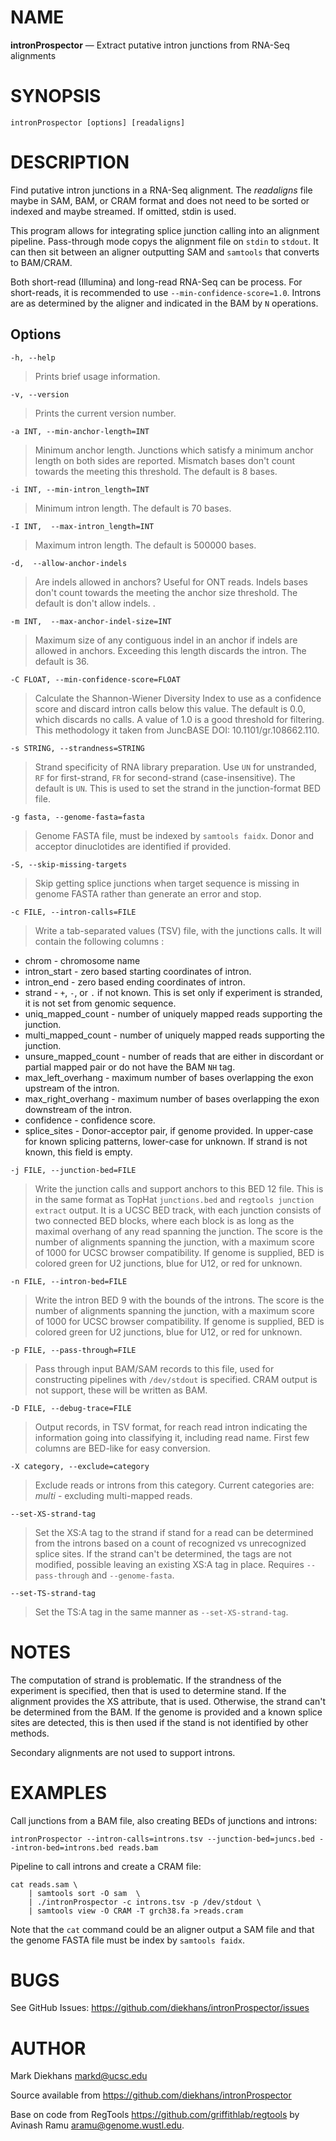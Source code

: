 NAME
====

**intronProspector** — Extract putative intron junctions from RNA-Seq alignments

SYNOPSIS
========

`intronProspector [options] [readaligns]`

DESCRIPTION
===========

Find putative intron junctions in a RNA-Seq alignment. The *readaligns* file maybe in SAM, BAM, or CRAM format and does not need to be sorted or indexed and maybe streamed. If omitted, stdin is used.

This program allows for integrating splice junction calling into an alignment pipeline.  Pass-through mode copys the alignment file on `stdin` to `stdout`.  It can then sit between an aligner outputting SAM and `samtools` that converts to BAM/CRAM.

Both short-read (Illumina) and long-read RNA-Seq can be process.  For
short-reads, it is recommended to use `--min-confidence-score=1.0`.  Introns
are as determined by the aligner and indicated in the BAM by `N` operations.

Options
-------

`-h, --help`

> Prints brief usage information.

`-v, --version`

> Prints the current version number.

`-a INT, --min-anchor-length=INT`

> Minimum anchor length. Junctions which satisfy a minimum anchor length on both sides are reported.  Mismatch bases don't count towards the meeting this threshold.  The default is 8 bases.

`-i INT, --min-intron_length=INT`

> Minimum intron length. The default is 70 bases.

`-I INT,  --max-intron_length=INT`

> Maximum intron length. The default is 500000 bases.

`-d,  --allow-anchor-indels`

> Are indels allowed in anchors?  Useful for ONT reads.  Indels bases don't count towards the meeting the anchor size threshold.  The default is don't allow indels. .

`-m INT,  --max-anchor-indel-size=INT`

> Maximum size of any contiguous indel in an anchor if indels are allowed in anchors.  Exceeding this length discards the intron.  The default is 36.

`-C FLOAT, --min-confidence-score=FLOAT`

> Calculate the Shannon-Wiener Diversity Index to use as a confidence score and discard intron calls below this value.  The default is 0.0, which discards no calls. A value of 1.0 is a good threshold for filtering. This methodology it taken from JuncBASE DOI: 10.1101/gr.108662.110.

`-s STRING, --strandness=STRING`

> Strand specificity of RNA library preparation.  Use `UN` for unstranded, `RF` for first-strand, `FR` for second-strand (case-insensitive).  The default is `UN`.  This is used to set the strand in the junction-format BED file.

`-g fasta, --genome-fasta=fasta`

> Genome FASTA file, must be indexed by `samtools faidx`.  Donor and acceptor dinuclotides are identified if provided. 

`-S, --skip-missing-targets`

> Skip getting splice junctions when target sequence is missing in genome FASTA rather than generate an error and stop.

`-c FILE, --intron-calls=FILE`

> Write a tab-separated values (TSV) file, with the junctions calls.  It will contain the following columns :
* chrom - chromosome name
* intron_start - zero based starting coordinates of intron.
* intron_end - zero based ending coordinates of intron.
* strand - `+`, `-`, or `.` if not known.  This is set only if experiment is stranded, it is not set from genomic sequence.
* uniq_mapped_count - number of uniquely mapped reads supporting the junction.
* multi_mapped_count - number of uniquely mapped reads supporting the junction.
* unsure_mapped_count - number of reads that are either in discordant or partial mapped pair or do not have the BAM `NH` tag.
* max_left_overhang - maximum number of bases overlapping the exon upstream of the intron.
* max_right_overhang - maximum number of bases overlapping the exon downstream of the intron.
* confidence - confidence score.
* splice_sites - Donor-acceptor pair, if genome provided. In upper-case for known splicing patterns, lower-case for unknown.  If strand is not known, this field is empty.

`-j FILE, --junction-bed=FILE`

> Write the junction calls and support anchors to this BED 12 file.  This is in the same format as TopHat `junctions.bed` and `regtools junction extract` output.  It is a UCSC BED track, with each junction consists of two connected BED blocks, where each block is as long as the maximal overhang of any read spanning the junction. The score is the number of alignments spanning the junction, with a maximum score of 1000 for UCSC browser compatibility.  If genome is supplied, BED is colored green for U2 junctions, blue for U12, or red for unknown.

`-n FILE, --intron-bed=FILE`

> Write the intron BED 9 with the bounds of the introns. The score is the number of alignments spanning the junction, with a maximum score of 1000 for UCSC browser compatibility.  If genome is supplied, BED is colored green for U2 junctions, blue for U12, or red for unknown.

`-p FILE, --pass-through=FILE`

> Pass through input BAM/SAM records to this file, used for constructing pipelines with `/dev/stdout` is specified.  CRAM output is not support, these will be written as BAM.

`-D FILE, --debug-trace=FILE`

> Output records, in TSV format, for reach read intron indicating the information going into classifying it, including read name.  First few columns are BED-like for easy conversion.

`-X category, --exclude=category`

> Exclude reads or introns from this category.  Current categories are:
> *multi* - excluding multi-mapped reads.

`--set-XS-strand-tag`

> Set the XS:A tag to the strand if stand for a read can be determined from the
> introns based on a count of recognized vs unrecognized splice sites.
> If the strand can't be determined, the tags are not modified, possible leaving
> an existing XS:A tag in place. Requires `--pass-through` and `--genome-fasta`.

`--set-TS-strand-tag`

> Set the TS:A tag in the same manner as `--set-XS-strand-tag`.

NOTES
=====
The computation of strand is problematic.  If the strandness of the experiment is specified, then that is used to determine stand.  If the alignment provides the XS attribute, that is used.  Otherwise, the strand can't be determined from the BAM.  If the genome is provided and a known splice sites are detected, this is then used if the stand is not identified by other methods.

Secondary alignments are not used to support introns.

EXAMPLES
========

Call junctions from a BAM file, also creating BEDs of junctions and introns:
```
intronProspector --intron-calls=introns.tsv --junction-bed=juncs.bed --intron-bed=introns.bed reads.bam
```

Pipeline to call introns and create a CRAM file:
```
cat reads.sam \
    | samtools sort -O sam  \
    | ./intronProspector -c introns.tsv -p /dev/stdout \
    | samtools view -O CRAM -T grch38.fa >reads.cram
```
Note that the `cat` command could be an aligner output a SAM file and that the genome FASTA file must be index by `samtools faidx`.


BUGS
====

See GitHub Issues: <https://github.com/diekhans/intronProspector/issues>

AUTHOR
======

Mark Diekhans <markd@ucsc.edu>

Source available from <https://github.com/diekhans/intronProspector>

Base on code from RegTools <https://github.com/griffithlab/regtools>
by Avinash Ramu <aramu@genome.wustl.edu>.

